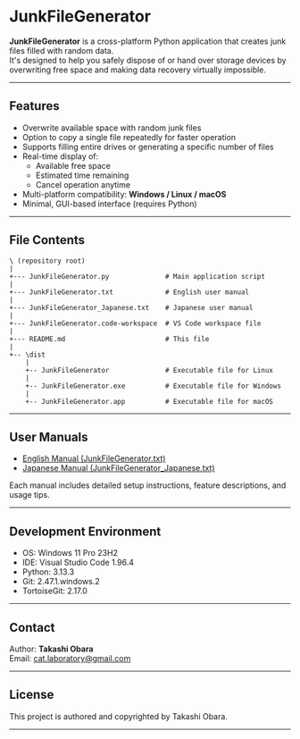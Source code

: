 # JunkFileGenerator

**JunkFileGenerator** is a cross-platform Python application that creates junk files filled with random data.  
It's designed to help you safely dispose of or hand over storage devices by overwriting free space and making data recovery virtually impossible.

---

## Features

- Overwrite available space with random junk files
- Option to copy a single file repeatedly for faster operation
- Supports filling entire drives or generating a specific number of files
- Real-time display of:
  - Available free space
  - Estimated time remaining
  - Cancel operation anytime
- Multi-platform compatibility: **Windows / Linux / macOS**
- Minimal, GUI-based interface (requires Python)

---

## File Contents

```
\ (repository root)
|
+--- JunkFileGenerator.py              # Main application script
|
+--- JunkFileGenerator.txt             # English user manual
|
+--- JunkFileGenerator_Japanese.txt    # Japanese user manual
|
+--- JunkFileGenerator.code-workspace  # VS Code workspace file
|
+--- README.md                         # This file
|
+-- \dist
    |
    +-- JunkFileGenerator              # Executable file for Linux
    |
    +-- JunkFileGenerator.exe          # Executable file for Windows
    |
    +-- JunkFileGenerator.app          # Executable file for macOS
```

---

## User Manuals

- [English Manual (JunkFileGenerator.txt)](./JunkFileGenerator.txt)
- [Japanese Manual (JunkFileGenerator_Japanese.txt)](./JunkFileGenerator_Japanese.txt)

Each manual includes detailed setup instructions, feature descriptions, and usage tips.

---

## Development Environment

- OS: Windows 11 Pro 23H2
- IDE: Visual Studio Code 1.96.4
- Python: 3.13.3
- Git: 2.47.1.windows.2
- TortoiseGit: 2.17.0

---

## Contact

Author: **Takashi Obara**  
Email: [cat.laboratory@gmail.com](mailto:cat.laboratory@gmail.com)

---

## License

This project is authored and copyrighted by Takashi Obara.

---
